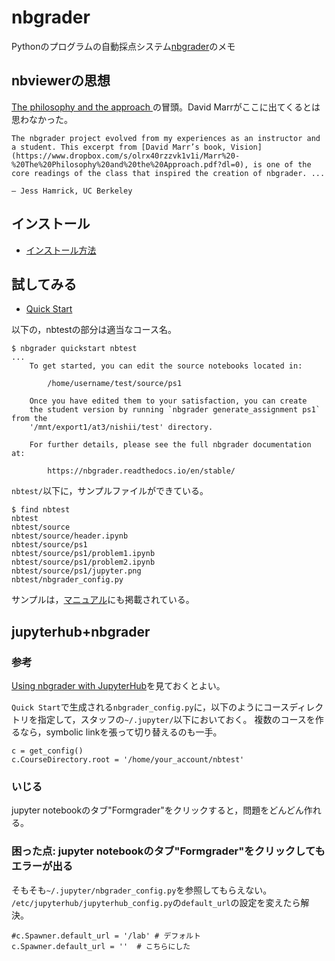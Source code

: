 # nbgrader

Pythonのプログラムの自動採点システム[nbgrader](https://nbgrader.readthedocs.io/en/stable/index.html)のメモ


## nbviewerの思想

[The philosophy and the approach
](https://nbgrader.readthedocs.io/en/stable/user_guide/philosophy.html)の冒頭。David Marrがここに出てくるとは思わなかった。

```
The nbgrader project evolved from my experiences as an instructor and a student. This excerpt from [David Marr’s book, Vision](https://www.dropbox.com/s/olrx40rzzvk1v1i/Marr%20-%20The%20Philosophy%20and%20the%20Approach.pdf?dl=0), is one of the core readings of the class that inspired the creation of nbgrader. ...

– Jess Hamrick, UC Berkeley
```

## インストール

- [インストール方法](https://nbgrader.readthedocs.io/en/stable/user_guide/installation.html)

## 試してみる

- [Quick Start](https://nbgrader.readthedocs.io/en/stable/user_guide/installation.html#quick-start)

以下の，nbtestの部分は適当なコース名。

```
$ nbgrader quickstart nbtest
...
    To get started, you can edit the source notebooks located in:
    
        /home/username/test/source/ps1
    
    Once you have edited them to your satisfaction, you can create
    the student version by running `nbgrader generate_assignment ps1` from the
    '/mnt/export1/at3/nishii/test' directory.
    
    For further details, please see the full nbgrader documentation at:
    
        https://nbgrader.readthedocs.io/en/stable/

```

`nbtest/`以下に，サンプルファイルができている。
```
$ find nbtest
nbtest
nbtest/source
nbtest/source/header.ipynb
nbtest/source/ps1
nbtest/source/ps1/problem1.ipynb
nbtest/source/ps1/problem2.ipynb
nbtest/source/ps1/jupyter.png
nbtest/nbgrader_config.py
```

サンプルは，[マニュアル](https://nbgrader.readthedocs.io/en/stable/user_guide/creating_and_grading_assignments.html)にも掲載されている。

## jupyterhub+nbgrader


### 参考
[Using nbgrader with JupyterHub](https://nbgrader.readthedocs.io/en/master/configuration/jupyterhub_config.html)を見ておくとよい。

`Quick Start`で生成される`nbgrader_config.py`に，以下のようにコースディレクトリを指定して，スタッフの`~/.jupyter/`以下においておく。
複数のコースを作るなら，symbolic linkを張って切り替えるのも一手。

```
c = get_config()
c.CourseDirectory.root = '/home/your_account/nbtest'
```

### いじる

jupyter notebookのタブ"Formgrader"をクリックすると，問題をどんどん作れる。

### 困った点: jupyter notebookのタブ"Formgrader"をクリックしてもエラーが出る

そもそも`~/.jupyter/nbgrader_config.py`を参照してもらえない。
`/etc/jupyterhub/jupyterhub_config.py`の`default_url`の設定を変えたら解決。

```
#c.Spawner.default_url = '/lab' # デフォルト
c.Spawner.default_url = ''  # こちらにした
```





